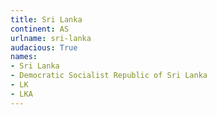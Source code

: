 ```yaml
---
title: Sri Lanka
continent: AS
urlname: sri-lanka
audacious: True
names:
- Sri Lanka
- Democratic Socialist Republic of Sri Lanka
- LK
- LKA
---
```

